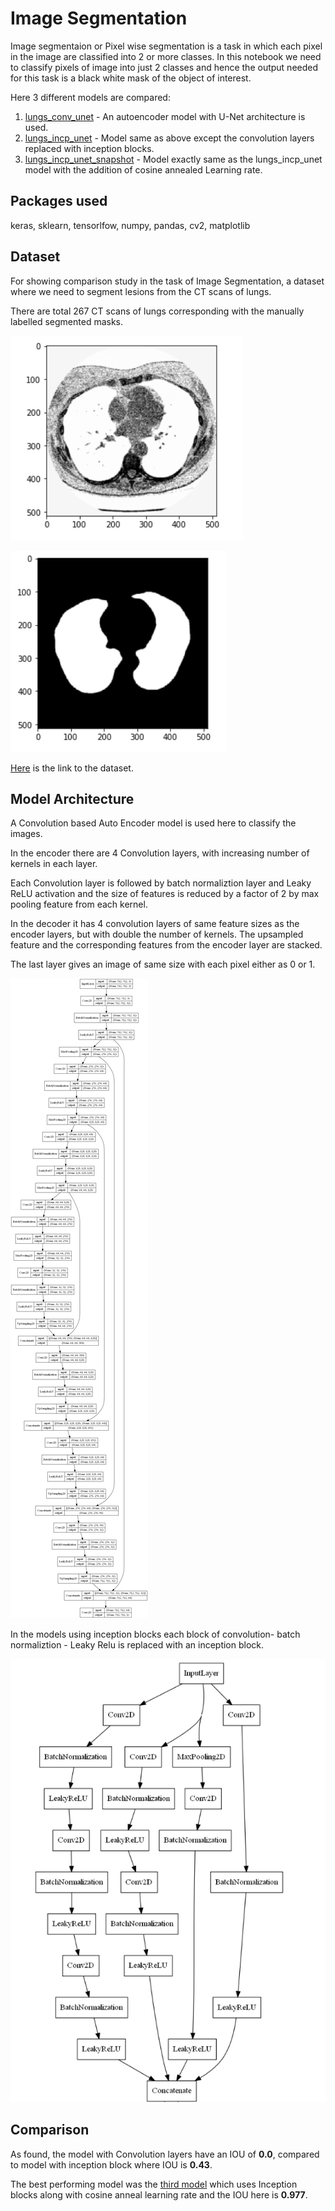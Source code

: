 # Image Segmentation

Image segmentaion or Pixel wise segmentation is a task in which each pixel in the image are classified into 2 or more classes.
In this notebook we need to classify pixels of image into just 2 classes and hence the output needed for this task is a black white mask of the object of interest.

Here 3 different models are compared:
  1.  [lungs_conv_unet](./lungs_conv_unet.ipynb) - An autoencoder model with U-Net architecture is used.
  2.  [lungs_incp_unet](./lungs_incp_unet.ipynb) - Model same as above except the convolution layers replaced with inception blocks.
  3.  [lungs_incp_unet_snapshot](./lungs_incp_unet_snapshot.ipynb) - Model exactly same as the lungs_incp_unet model with the addition of cosine annealed Learning rate. 

## Packages used

keras, sklearn, tensorlfow, numpy, pandas, cv2, matplotlib

## Dataset

For showing comparison study in the task of Image Segmentation, a dataset where we need to segment lesions from the CT scans of lungs. 

There are total 267 CT scans of lungs corresponding with the manually labelled segmented masks.

![Example Image](./Image_eg.PNG)  

![Example Mask](./mask_eg.PNG)

[Here](https://www.kaggle.com/kmader/finding-lungs-in-ct-data/home) is the link to the dataset.

## Model Architecture

A Convolution based Auto Encoder model is used here to classify the images.

In the encoder there are 4 Convolution layers, with increasing number of kernels in each layer. 

Each Convolution layer is followed by batch normaliztion layer and Leaky ReLU activation and the size of features is reduced by a factor of 2 by max pooling feature from each kernel.

In the decoder it has 4 convolution layers of same feature sizes as the encoder layers, but with double the number of kernels. The upsampled feature and the corresponding features from the encoder layer are stacked.

The last layer  gives an image of same size with each pixel either as 0 or 1.

![Model Architecture](./model_plot_conv.png)

In the models using inception blocks each block of convolution- batch normaliztion - Leaky Relu is replaced with an inception block.

![Inception Block](./Incp_block.png)

## Comparison 

As found, the model with Convolution layers have an IOU of **0.0**, compared to model with inception block where IOU is **0.43**.

The best performing model was the [third model](./lungs_incp_unet_snapshot.ipynb) which uses Inception blocks along with cosine anneal learning rate and the IOU here is **0.977**.


